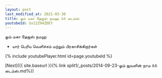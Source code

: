 ```yaml
---
layout: post
last_modified_at: 2021-03-30
title: ஓம் மகா தேஜஸ் நமஹ ௧௧ டைம்ஸ்
youtubeId: Sx12Z94ZDEY
---
```

 
 
 ஓம் மகா தேஜஸ் நமஹ  
 
 -  யார் பெரிய வெளிச்சம் மற்றும் பிரகாசிக்கிறார்கள் 
 
  
 
  
 
 
 
 
 
 


{% include youtubePlayer.html id=page.youtubeId %}
 
[Next]({{ site.baseurl }}{% link  split1/_posts/2014-09-23-ஓம்  ஜவளின்  நாம ௧௧ டைம்ஸ்.md%})
 
